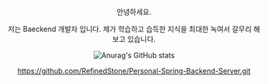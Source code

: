 
<div align = center>
  
안녕하세요.

  
  
저는 Baeckend 개발자 입니다.
제가 학습하고 습득한 지식을 최대한 녹여서 갈무리 해보고 있습니다.


![Anurag's GitHub stats](https://github-readme-stats.vercel.app/api?username=RefinedStone&show_icons=true&theme=transparent)

https://github.com/RefinedStone/Personal-Spring-Backend-Server.git
